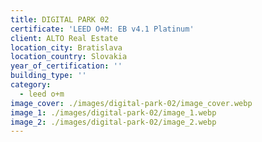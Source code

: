```yaml
---
title: DIGITAL PARK 02
certificate: 'LEED O+M: EB v4.1 Platinum'
client: ALTO Real Estate
location_city: Bratislava
location_country: Slovakia
year_of_certification: ''
building_type: ''
category:
  - leed o+m
image_cover: ./images/digital-park-02/image_cover.webp
image_1: ./images/digital-park-02/image_1.webp
image_2: ./images/digital-park-02/image_2.webp
---
```


